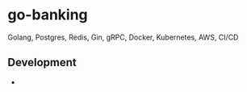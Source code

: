 # go-banking

Golang, Postgres, Redis, Gin, gRPC, Docker, Kubernetes, AWS, CI/CD

## Development
- 
